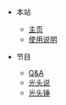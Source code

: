 * 本站

  * [主页](docs/homepage.md)
  * [使用说明](docs/info.md)

* 节目

  * [Q&A](docs/QnA.md)
  * [光头说](docs/baldhead-said.md)
  * [光头锤](docs/baldhead-hammer.md)
